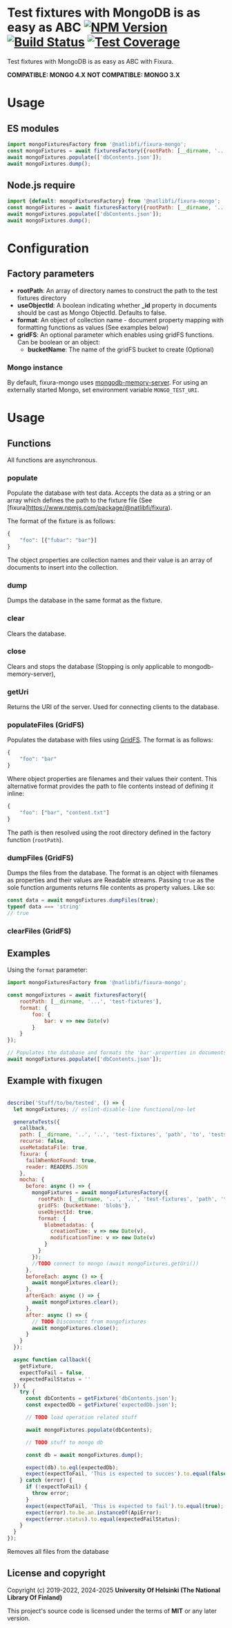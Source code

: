 # Test fixtures with MongoDB is as easy as ABC [![NPM Version](https://img.shields.io/npm/v/@natlibfi/fixura-mongo.svg)](https://npmjs.org/package/@natlibfi/fixura-mongo) [![Build Status](https://travis-ci.org/NatLibFi/fixura-mongo-js.svg)](https://travis-ci.org/NatLibFi/fixura-mongo-js) [![Test Coverage](https://codeclimate.com/github/NatLibFi/fixura-mongo-js/badges/coverage.svg)](https://codeclimate.com/github/NatLibFi/fixura-mongo-js/coverage)

Test fixtures with MongoDB is as easy as ABC with Fixura.

**COMPATIBLE: MONGO 4.X**
**NOT COMPATIBLE: MONGO 3.X**

# Usage
## ES modules
```js
import mongoFixturesFactory from '@natlibfi/fixura-mongo';
const mongoFixtures = await fixturesFactory({rootPath: [__dirname, '...', 'test-fixtures']});
await mongoFixtures.populate(['dbContents.json']);
await mongoFixtures.dump();
```
## Node.js require
```js
import {default: mongoFixturesFactory} from '@natlibfi/fixura-mongo';
const mongoFixtures = await fixturesFactory({rootPath: [__dirname, '...', 'test-fixtures']});
await mongoFixtures.populate(['dbContents.json']);
await mongoFixtures.dump();
```
# Configuration
## Factory parameters
- **rootPath**: An array of directory names to construct the path to the test fixtures directory
- **useObjectId**: A boolean indicating whether **_id** property in documents should be cast as Mongo ObjectId. Defaults to false.
- **format**: An object of collection name - document property mapping with formatting functions as values (See examples below)
- **gridFS**: An optional parameter which enables using gridFS functions. Can be boolean or an object:
  - **bucketName**: The name of the gridFS bucket to create (Optional)
### Mongo instance
By default, fixura-mongo uses [mongodb-memory-server](https://www.npmjs.com/package/mongodb-memory-server). For using an externally started Mongo, set environment variable `MONGO_TEST_URI`.
# Usage
## Functions
All functions are asynchronous.
### populate
Populate the database with test data. Accepts the data as a string or an array which defines the path to the fixture file (See [fixura]https://www.npmjs.com/package/@natlibfi/fixura).

The format of the fixture is as follows:
```js
{
    "foo": [{"fubar": "bar"}]
}
```
The object properties are collection names and their value is an array of documents to insert into the collection.
### dump
Dumps the database in the same format as the fixture.
### clear
Clears the database.
### close
Clears and stops the database (Stopping is only applicable to mongodb-memory-server),
### getUri
Returns the URI of the server. Used for connecting clients to the database.
### populateFiles (GridFS)
Populates the database with files using [GridFS](https://docs.mongodb.com/manual/core/gridfs/). The format is as follows:
```js
{
    "foo": "bar"
}
```
Where object properties are filenames and their values their content. This alternative format provides the path to file contents instead of defining it inline:
```js
{
    "foo": ["bar", "content.txt"]
}
```
The path is then resolved using the root directory defined in the factory function (`rootPath`).
### dumpFiles (GridFS)
Dumps the files from the database. The format is an object with filenames as properties and their values are Readable streams. Passing `true` as the sole function arguments returns file contents as property values. Like so:
```js
const data = await mongoFixtures.dumpFiles(true);
typeof data === 'string'
// true
```
### clearFiles (GridFS)
## Examples
Using the `format` parameter:
```js
import mongoFixturesFactory from '@natlibfi/fixura-mongo';

const mongoFixtures = await fixturesFactory({
    rootPath: [__dirname, '...', 'test-fixtures'],
    format: {
        foo: {
            bar: v => new Date(v)
        }
    }
});

// Populates the database and formats the 'bar'-properties in documents of the foo'-collection as Dates
await mongoFixtures.populate(['dbContents.json']);

```

## Example with fixugen
```js

describe('Stuff/to/be/tested', () => {
  let mongoFixtures; // eslint-disable-line functional/no-let

  generateTests({
    callback,
    path: [__dirname, '..', '..', 'test-fixtures', 'path', 'to', 'tests'],
    recurse: false,
    useMetadataFile: true,
    fixura: {
      failWhenNotFound: true,
      reader: READERS.JSON
    },
    mocha: {
      before: async () => {
        mongoFixtures = await mongoFixturesFactory({
          rootPath: [__dirname, '..', '..', 'test-fixtures', 'path', 'to', 'tests'],
          gridFS: {bucketName: 'blobs'},
          useObjectId: true,
          format: {
            blobmetadatas: {
              creationTime: v => new Date(v),
              modificationTime: v => new Date(v)
            }
          }
        });
        //TODO connect to mongo (await mongoFixtures.getUri())
      },
      beforeEach: async () => {
        await mongoFixtures.clear();
      },
      afterEach: async () => {
        await mongoFixtures.clear();
      },
      after: async () => {
        // TODO Disconnect from mongofixtures
        await mongoFixtures.close();
      }
    }
  });

  async function callback({
    getFixture,
    expectToFail = false,
    expectedFailStatus = ''
  }) {
    try {
      const dbContents = getFixture('dbContents.json');
      const expectedDb = getFixture('expectedDb.json');

      // TODO load operation related stuff

      await mongoFixtures.populate(dbContents);

      // TODO stuff to mongo db

      const db = await mongoFixtures.dump();

      expect(db).to.eql(expectedDb);
      expect(expectToFail, 'This is expected to succes').to.equal(false);
    } catch (error) {
      if (!expectToFail) {
        throw error;
      }
      expect(expectToFail, 'This is expected to fail').to.equal(true);
      expect(error).to.be.an.instanceOf(ApiError);
      expect(error.status).to.equal(expectedFailStatus);
    }
  }
});
```

Removes all files from the database
## License and copyright

Copyright (c) 2019-2022, 2024-2025 **University Of Helsinki (The National Library Of Finland)**

This project's source code is licensed under the terms of **MIT** or any later version.
